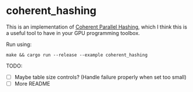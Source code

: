 # coherent_hashing

This is an implementation of [Coherent Parallel Hashing](http://ggg.udg.edu/publicacions/UsersWebs/cohash_siga2011/index.shtml), which I think this is a useful tool to have in your GPU programming toolbox.

Run using:

```
make && cargo run --release --example coherent_hashing
```

TODO:

- [ ] Maybe table size controls? (Handle failure properly when set too small)
- [ ] More README
